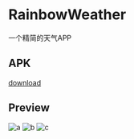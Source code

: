 # RainbowWeather
一个精简的天气APP

## APK
[download](https://github.com/githubhaohao/RainbowWeather/raw/master/app.apk)

## Preview
![a](http://i4.buimg.com/588795/2845c41c7148ebeet.jpg)
![b](http://i4.buimg.com/588795/4e94e4a553901918t.jpg)
![c](http://i4.buimg.com/588795/6f8550362f472c7dt.jpg)
